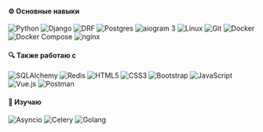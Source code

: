 #### ⚙️ Основные навыки
<img src="https://img.shields.io/badge/Python-%2314354c.svg?logo=Python&logoColor=white&style=flat" alt="Python" /> <img src="https://img.shields.io/badge/Django-%23092e20.svg?logo=django&logoColor=white&style=flat" alt="Django" /> <img src="https://img.shields.io/badge/Django-REST-ff1709?style=flat&logo=django&logoColor=white&color=ff1709&labelColor=gray" alt="DRF" /> <img src="https://img.shields.io/badge/Postgres-%23336791.svg?logo=postgresql&logoColor=white&style=flat" alt="Postgres" />  <img src="https://img.shields.io/badge/aiogram 3-%2300ADD8.svg?style=flat&logo=telegram&logoColor=white" alt="aiogram 3" /> <img src="https://img.shields.io/badge/Linux-%23fcc624.svg?logo=linux&logoColor=white&style=flat" alt="Linux" /> <img src="https://img.shields.io/badge/git-%23d22128.svg?logo=git&logoColor=white&style=flat" alt="Git" /> <img src="https://img.shields.io/badge/Docker-%230db7ed.svg?style=flat&logo=docker&logoColor=white" alt="Docker" /> <img src="https://img.shields.io/badge/Docker Compose-%23d22128.svg?style=flat&logo=docker&logoColor=white" alt="Docker Compose" /> <img src="https://img.shields.io/badge/nginx-%23009639.svg?style=flat&logo=nginx&logoColor=white" alt="nginx" />

#### 🔍 Также работаю с
<img src="https://shields.io/badge/SQLAlchemy-D71F00?logo=SQLAlchemy&logoColor=ffffff" alt="SQLAlchemy" /> <img src="https://img.shields.io/badge/Redis-%23a51f17.svg?logo=redis&logoColor=white&style=flat" alt="Redis" /> <img src="https://img.shields.io/badge/HTML5-%23e34f26.svg?logo=html5&logoColor=white&style=flat" alt="HTML5" /> <img src="https://img.shields.io/badge/CSS3-%231572b6.svg?logo=css3&logoColor=white&style=flat" alt="CSS3" /> <img src="https://img.shields.io/badge/Bootstrap-%237952b3.svg?logo=bootstrap&logoColor=white&style=flat" alt="Bootstrap" /> <img src="https://img.shields.io/badge/JavaScript-%23323330.svg?style=flat&logo=javascript&logoColor=%23F7DF1E" alt="JavaScript" /> <img src="https://img.shields.io/badge/-Vue.JS-4fc08d?style=flat&logo=Vue.js&logoColor=fff" alt="Vue.js" /> <img src="https://img.shields.io/badge/Postman-red?logo=postman&logoColor=f5f5f5" alt="Postman" />

#### 📖 Изучаю
<img src="https://img.shields.io/badge/Asyncio-red?logo=Asyncio" alt="Asyncio" /> <img src="https://img.shields.io/badge/Celery-3DDC84.svg?style=flat&logo=celery&logoColor=white" alt="Celery" /> <img src="https://img.shields.io/badge/Golang-%2300ADD8?logo=go&logoColor=white" alt="Golang" />
